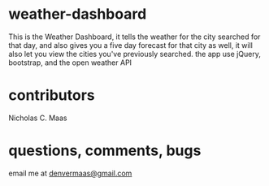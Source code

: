 # weather-dashboard

This is the Weather Dashboard, it tells the weather for the city searched for that day, and also gives you a five day forecast for that city as well, it will also let you view the cities you've previously searched. the app use jQuery, bootstrap, and the open weather API

# contributors
Nicholas C. Maas

# questions, comments, bugs

email me at denvermaas@gmail.com